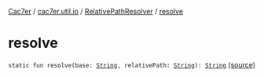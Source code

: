 [Cac7er](../../index.md) / [cac7er.util.io](../index.md) / [RelativePathResolver](index.md) / [resolve](./resolve.md)

# resolve

`static fun resolve(base: `[`String`](https://kotlinlang.org/api/latest/jvm/stdlib/kotlin/-string/index.html)`, relativePath: `[`String`](https://kotlinlang.org/api/latest/jvm/stdlib/kotlin/-string/index.html)`): `[`String`](https://kotlinlang.org/api/latest/jvm/stdlib/kotlin/-string/index.html) [(source)](http://2wiqua.wcaokaze.com/gitbucket/wcaokaze/Cac7er/blob/master/src/main/java/cac7er/util/io/RelativePathResolver.java#L53)